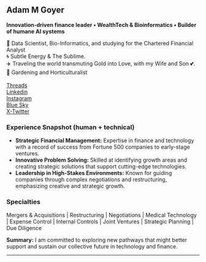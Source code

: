 <!--
**AdamGoyer/adamgoyer** is a ✨ _special_ ✨ repository because its `README.md` (this file) appears on your GitHub profile.

-->
## Adam M Goyer

**Innovation‑driven finance leader • WealthTech & Bioinformatics • Builder of humane AI systems**

🔭 Data Scientist, Bio-Informatics, and studying for the Chartered Financial Analyst<br>
🌀 Subtle Energy & The Sublime. <br>
✈️ Traveling the world transmuting Gold into Love, with my Wife and Son 💕. <br>
🌱 Gardening and Horticulturalist <br>
<br>
[Threads](https://www.threads.net/@adamgoyer)<br>
[Linkedin](https://www.linkedin.com/in/adamgoyer) <br>
[Instagram](https://www.instagram.com/adamgoyer) <br>
[Blue Sky](https://bsky.app/profile/adamgoyer.bsky.social) <br>
[X-Twitter](https://twitter.com/AdamGoyer) <br>

### Experience Snapshot (human + technical)
- **Strategic Financial Management:** Expertise in finance and technology with a record of success from Fortune 500 companies to early-stage ventures.
- **Innovative Problem Solving:** Skilled at identifying growth areas and creating strategic solutions that support cutting-edge technologies.
- **Leadership in High-Stakes Environments:** Known for guiding companies through complex negotiations and restructuring, emphasizing creative and strategic growth.

### Specialties
Mergers & Acquisitions | Restructuring | Negotiations | Medical Technology | Expense Control | Internal Controls | Joint Ventures | Strategic Planning | Due Diligence

**Summary:** I am committed to exploring new pathways that might better support and sustain our collective future in technology and finance.

---
